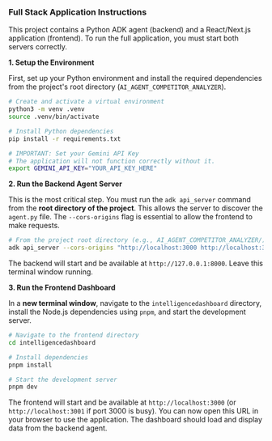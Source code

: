 ### Full Stack Application Instructions

This project contains a Python ADK agent (backend) and a React/Next.js application (frontend). To run the full application, you must start both servers correctly.

**1. Setup the Environment**

First, set up your Python environment and install the required dependencies from the project's root directory (`AI_AGENT_COMPETITOR_ANALYZER`).

```bash
# Create and activate a virtual environment
python3 -m venv .venv
source .venv/bin/activate

# Install Python dependencies
pip install -r requirements.txt

# IMPORTANT: Set your Gemini API Key
# The application will not function correctly without it.
export GEMINI_API_KEY="YOUR_API_KEY_HERE"
```

**2. Run the Backend Agent Server**

This is the most critical step. You must run the `adk api_server` command from the **root directory of the project**. This allows the server to discover the `agent.py` file. The `--cors-origins` flag is essential to allow the frontend to make requests.

```bash
# From the project root directory (e.g., AI_AGENT_COMPETITOR_ANALYZER/)
adk api_server --cors-origins "http://localhost:3000 http://localhost:3001"
```

The backend will start and be available at `http://127.0.0.1:8000`. Leave this terminal window running.

**3. Run the Frontend Dashboard**

In a **new terminal window**, navigate to the `intelligencedashboard` directory, install the Node.js dependencies using `pnpm`, and start the development server.

```bash
# Navigate to the frontend directory
cd intelligencedashboard

# Install dependencies
pnpm install

# Start the development server
pnpm dev
```

The frontend will start and be available at `http://localhost:3000` (or `http://localhost:3001` if port 3000 is busy). You can now open this URL in your browser to use the application. The dashboard should load and display data from the backend agent.